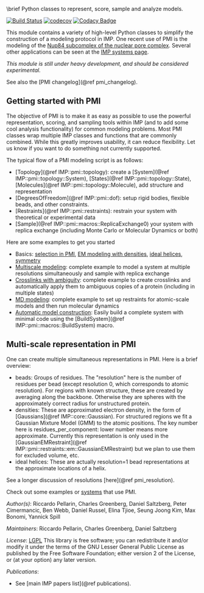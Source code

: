 \brief Python classes to represent, score, sample and analyze models.

[![Build Status](https://travis-ci.org/salilab/pmi.svg?branch=develop)](https://travis-ci.org/salilab/pmi)
[![codecov](https://codecov.io/gh/salilab/pmi/branch/develop/graph/badge.svg)](https://codecov.io/gh/salilab/pmi)
[![Codacy Badge](https://api.codacy.com/project/badge/Grade/bcced071b3f541449d723a774ea09026)](https://www.codacy.com/app/salilab/pmi?utm_source=github.com&amp;utm_medium=referral&amp;utm_content=salilab/pmi&amp;utm_campaign=Badge_Grade)

This module contains a variety of high-level Python
classes to simplify the construction of a modeling protocol in IMP. One recent
use of PMI is the modeling of the
[Nup84 subcomplex of the nuclear pore complex](https://salilab.org/nup84/).
Several other applications can be seen at the
[IMP systems page](https://integrativemodeling.org/systems/?tag=PMI).

_This module is still under heavy development, and should be considered experimental._

See also the [PMI changelog](@ref pmi_changelog).

## Getting started with PMI
The objective of PMI is to make it as easy as possible to use the powerful representation,
scoring, and sampling tools within IMP (and to add some cool analysis functionality) for common modeling problems.
Most PMI classes wrap multiple IMP classes and functions that are commonly combined.
While this greatly improves usability, it can reduce flexibility. Let us know if you want to do something not currently supported.

The typical flow of a PMI modeling script is as follows:
 - [Topology](@ref IMP::pmi::topology): create a [System](@ref IMP::pmi::topology::System), [States](@ref IMP::pmi::topology::State), [Molecules](@ref IMP::pmi::topology::Molecule), add structure and representation
 - [DegreesOfFreedom](@ref IMP::pmi::dof): setup rigid bodies, flexible beads, and other constraints.
 - [Restraints](@ref IMP::pmi::restraints): restrain your system with theoretical or experimental data
 - [Sample](@ref IMP::pmi::macros::ReplicaExchange0) your system with replica exchange (including Monte Carlo or Molecular Dynamics or both)

Here are some examples to get you started
- Basics: [selection in PMI](https://integrativemodeling.org/nightly/doc/ref/pmi_2selection_8py-example.html), [EM modeling with densities](https://integrativemodeling.org/nightly/doc/ref/pmi_2em_8py-example.html), [ideal helices](https://integrativemodeling.org/nightly/doc/ref/pmi_2ideal_helix_8py-example.html), [symmetry](https://integrativemodeling.org/nightly/doc/ref/pmi_2symmetry_8py-example.html)
- [Multiscale modeling](https://integrativemodeling.org/nightly/doc/ref/pmi_2multiscale_8py-example.html): complete example to model a system at multiple resolutions simultaneously and sample with replica exchange
- [Crosslinks with ambiguity](https://integrativemodeling.org/nightly/doc/ref/pmi_2ambiguity_8py-example.html): complete example to create crosslinks and automatically apply them to ambiguous copies of a protein (including in multiple states)
- [MD modeling](https://integrativemodeling.org/nightly/doc/ref/pmi_2atomistic_8py-example.html): complete example to set up restraints for atomic-scale models and then run molecular dynamics
- [Automatic model construction](https://integrativemodeling.org/nightly/doc/ref/pmi_2automatic_8py-example.html): Easily build a complete system with minimal code using the [BuildSystem](@ref IMP::pmi::macros::BuildSystem) macro.

## Multi-scale representation in PMI
One can create multiple simultaneous representations in PMI. Here is a brief overview:
 - beads: Groups of residues. The "resolution" here is the number of residues per bead (except resolution 0, which corresponds to atomic resolution). For regions with known structure, these are created by averaging along the backbone. Otherwise they are spheres with the approximately correct radius for unstructured protein.
 - densities: These are approximated electron density, in the form of [Gaussians](@ref IMP::core::Gaussian). For structured regions we fit a Gaussian Mixture Model (GMM) to the atomic positions. The key number here is residues_per_component: lower number means more approximate. Currently this representation is only used in the [GaussianEMRestraint](@ref IMP::pmi::restraints::em::GaussianEMRestraint) but we plan to use them for excluded volume, etc.
 - ideal helices: These are actually resolution=1 bead representations at the approximate locations of a helix.

See a longer discussion of resolutions [here](@ref pmi_resolution).

Check out some examples or [systems](https://integrativemodeling.org/systems/?tag=PMI) that use PMI.

_Author(s)_: Riccardo Pellarin, Charles Greenberg, Daniel Saltzberg, Peter Cimermancic, Ben Webb, Daniel Russel,  Elina Tjioe, Seung Joong Kim, Max Bonomi, Yannick Spill

_Maintainers_: Riccardo Pellarin, Charles Greenberg, Daniel Saltzberg

_License_: [LGPL](http://www.gnu.org/licenses/old-licenses/lgpl-2.1.html)
This library is free software; you can redistribute it and/or
modify it under the terms of the GNU Lesser General Public
License as published by the Free Software Foundation; either
version 2 of the License, or (at your option) any later version.

_Publications_:
 - See [main IMP papers list](@ref publications).
